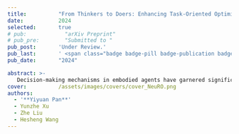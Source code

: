 ```yaml
---
title:          "From Thinkers to Doers: Enhancing Task-Oriented Optimization with Neural Agents in Visual Navigation"
date:           2024
selected:       true
# pub:            "arXiv Preprint"
# pub_pre:        "Submitted to "
pub_post:       'Under Review.'
pub_last:       ' <span class="badge badge-pill badge-publication badge-success">Power Pitch</span>'
pub_date:       "2024"

abstract: >-
   Decision-making mechanisms in embodied agents have garnered significant interest in multi-object navigation (multi-ON). However, the discrepancies between the criteria used to train networks and the evaluation criteria of the final navigation tasks lead to suboptimal agent performance in multi-ON tasks. To bridge this gap, we propose NeuRO, an end-to-end hybrid training framework that integrates the neural network module with a task-based optimization model, defining a new reinforcement learning paradigm for navigation agents. Additionally, we highlight NeuRO's adaptability. The NeuRO agent can be adapted to various multi-ON tasks by simply modifying the structure of the downstream optimization model. Extensive experiments validate that the NeuRO agent can outperform purely network-based approaches on multiple multi-ON benchmarks.
cover:          /assets/images/covers/cover_NeuRO.png
authors:
  - '**Yiyuan Pan**'
  - Yunzhe Xu
  - Zhe Liu
  - Hesheng Wang
---
```

